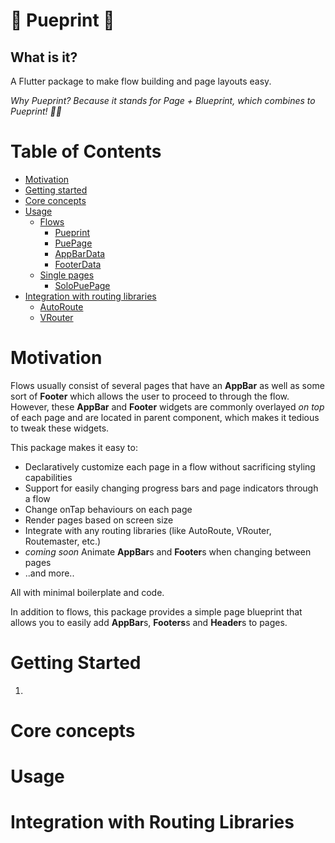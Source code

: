 # 💩 Pueprint 💩

## What is it?

A Flutter package to make flow building and page layouts easy.

_Why Pueprint? Because it stands for Page + Blueprint, which combines to Pueprint! 💩💩_

# Table of Contents

- [Motivation](#motivation)
- [Getting started](#getting-started)
- [Core concepts](#core-concepts)
- [Usage](#usage)
  - [Flows](#flows)
    - [Pueprint](#pueprint)
    - [PuePage](#puepage)
    - [AppBarData](#appbardata)
    - [FooterData](#footerdata)
  - [Single pages](#single-pages)
    - [SoloPuePage](#solopuepage)
- [Integration with routing libraries](#integration-with-routing-libraries)
  - [AutoRoute](#autoroute)
  - [VRouter](#vrouter)

# Motivation

Flows usually consist of several pages that have an **AppBar** as well as some sort of **Footer** which allows the user to proceed to through the flow. However, these **AppBar** and **Footer** widgets are commonly overlayed _on top_ of each page and are located in parent component, which makes it tedious to tweak these widgets.

This package makes it easy to:

- Declaratively customize each page in a flow without sacrificing styling capabilities
- Support for easily changing progress bars and page indicators through a flow
- Change onTap behaviours on each page
- Render pages based on screen size
- Integrate with any routing libraries (like AutoRoute, VRouter, Routemaster, etc.)
- _coming soon_ Animate **AppBar**s and **Footer**s when changing between pages
- ..and more..

All with minimal boilerplate and code.

In addition to flows, this package provides a simple page blueprint that allows you to easily add **AppBar**s, **Footers**s and **Header**s to pages.

# Getting Started

1.

# Core concepts

# Usage

# Integration with Routing Libraries
